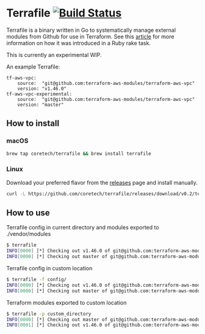 # Terrafile [![Build Status](https://circleci.com/gh/coretech/terrafile.svg?style=shield)](https://circleci.com/gh/coretech/terrafile)

Terrafile is a binary written in Go to systematically manage external modules from Github for use in Terraform. See this [article](http://bensnape.com/2016/01/14/terraform-design-patterns-the-terrafile/) for more information on how it was introduced in a Ruby rake task.

This is currently an experimental WIP.

An example Terrafile:
```
tf-aws-vpc:
    source:  "git@github.com:terraform-aws-modules/terraform-aws-vpc"
    version: "v1.46.0"
tf-aws-vpc-experimental:
    source:  "git@github.com:terraform-aws-modules/terraform-aws-vpc"
    version: "master"
```

## How to install

### macOS

```sh
brew tap coretech/terrafile && brew install terrafile
```

### Linux
Download your preferred flavor from the [releases](https://github.com/coretech/terrafile/releases/latest) page and install manually.
```sh
curl -L https://github.com/coretech/terrafile/releases/download/v0.2/terrafile_0.2_linux_amd64.tar.gz | tar xz -C /usr/local/bin
```

## How to use

Terrafile config in current directory and modules exported to ./vendor/modules
```sh
$ terrafile
INFO[0000] [*] Checking out v1.46.0 of git@github.com:terraform-aws-modules/terraform-aws-vpc  
INFO[0000] [*] Checking out master of git@github.com:terraform-aws-modules/terraform-aws-vpc  
```

Terrafile config in custom location
```sh
$ terrafile -f config/
INFO[0000] [*] Checking out v1.46.0 of git@github.com:terraform-aws-modules/terraform-aws-vpc  
INFO[0000] [*] Checking out master of git@github.com:terraform-aws-modules/terraform-aws-vpc  
```

Terraform modules exported to custom location
```sh
$ terrafile -p custom_directory
INFO[0000] [*] Checking out master of git@github.com:terraform-aws-modules/terraform-aws-vpc  
INFO[0001] [*] Checking out v1.46.0 of git@github.com:terraform-aws-modules/terraform-aws-vpc  
```